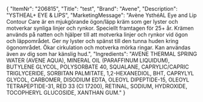 {
  "ItemNr": "206815",
  "Title": "test",
  "Brand": "Avene",
  "Description": "YSTHEAL+ EYE & LIPS",
  "MarketingMessage": "Avène YsthéAL Eye and Lip Contour Care är en mjukgörande ögon/läpp kräm som ger lyster och motverkar synliga linjer och rynkor. Speciellt framtagen för 25+ år. Krämen används på natten och hjälper till att motverka linjer och rynkor vid ögon och läppområdet. Ger ny lyster och spänst till den tunna huden kring ögonområdet. Ökar cirkulation och motverka mörka ringar. Kan användas även av dig som har känslig hud.",
  "Ingredients": "AVENE THERMAL SPRING WATER (AVENE AQUA), MINERAL OIL (PARAFFINUM LIQUIDUM), BUTYLENE GLYCOL, POLYSORBATE 40, SQUALANE, CAPRYLIC/CAPRIC TRIGLYCERIDE, SORBITAN PALMITATE, 1,2-HEXANEDIOL, BHT, CAPRYLYL GLYCOL, CARBOMER, DISODIUM EDTA, OLEOYL DIPEPTIDE-15, OLEOYL TETRAPEPTIDE-31, RED 33 (CI 17200), RETINAL, SODIUM, HYDROXIDE, TOCOPHERYL GLUCOSIDE, XANTHAN GUM."
}